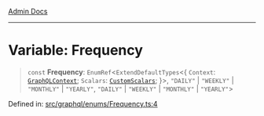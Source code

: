 [Admin Docs](/)

***

# Variable: Frequency

> `const` **Frequency**: `EnumRef`\<`ExtendDefaultTypes`\<\{ `Context`: [`GraphQLContext`](../../../context/type-aliases/GraphQLContext.md); `Scalars`: [`CustomScalars`](../../../scalars/type-aliases/CustomScalars.md); \}\>, `"DAILY"` \| `"WEEKLY"` \| `"MONTHLY"` \| `"YEARLY"`, `"DAILY"` \| `"WEEKLY"` \| `"MONTHLY"` \| `"YEARLY"`\>

Defined in: [src/graphql/enums/Frequency.ts:4](https://github.com/gautam-divyanshu/talawa-api/blob/d8a8cac9e6df3a48d2412b7eda7ba90695bb5e35/src/graphql/enums/Frequency.ts#L4)
